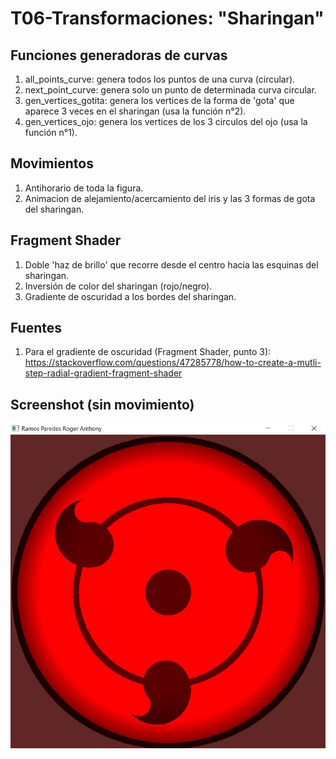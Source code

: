 # T06-Transformaciones: "Sharingan"

## Funciones generadoras de curvas
1. all_points_curve: genera todos los puntos de una curva (circular).
2. next_point_curve: genera solo un punto de determinada curva circular.
3. gen_vertices_gotita: genera los vertices de la forma de 'gota' que aparece 3 veces en el sharingan (usa la función n°2).
4. gen_vertices_ojo: genera los vertices de los 3 circulos del ojo (usa la función n°1).

## Movimientos
1. Antihorario de toda la figura.
2. Animacion de alejamiento/acercamiento del iris y las 3 formas de gota del sharingan.

## Fragment Shader
1. Doble 'haz de brillo' que recorre desde el centro hacia las esquinas del sharingan.
2. Inversión de color del sharingan (rojo/negro).
3. Gradiente de oscuridad a los bordes del sharingan.

## Fuentes
1. Para el gradiente de oscuridad (Fragment Shader, punto 3): 
    https://stackoverflow.com/questions/47285778/how-to-create-a-mutli-step-radial-gradient-fragment-shader
    
## Screenshot (sin movimiento)
![GitHub Logo](https://github.com/r3gor/RamosParedesRoger-CG-2020-I/blob/master/Tareas/T06-Transformaciones/T06-App-Transformaciones/Screenshot/T06-RamosParedesRoger.jpg)
